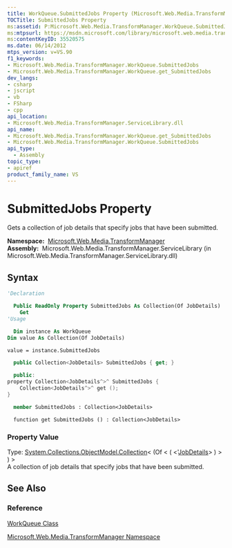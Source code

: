 ```yaml
---
title: WorkQueue.SubmittedJobs Property (Microsoft.Web.Media.TransformManager)
TOCTitle: SubmittedJobs Property
ms:assetid: P:Microsoft.Web.Media.TransformManager.WorkQueue.SubmittedJobs
ms:mtpsurl: https://msdn.microsoft.com/library/microsoft.web.media.transformmanager.workqueue.submittedjobs(v=VS.90)
ms:contentKeyID: 35520575
ms.date: 06/14/2012
mtps_version: v=VS.90
f1_keywords:
- Microsoft.Web.Media.TransformManager.WorkQueue.SubmittedJobs
- Microsoft.Web.Media.TransformManager.WorkQueue.get_SubmittedJobs
dev_langs:
- csharp
- jscript
- vb
- FSharp
- cpp
api_location:
- Microsoft.Web.Media.TransformManager.ServiceLibrary.dll
api_name:
- Microsoft.Web.Media.TransformManager.WorkQueue.get_SubmittedJobs
- Microsoft.Web.Media.TransformManager.WorkQueue.SubmittedJobs
api_type:
  - Assembly
topic_type:
- apiref
product_family_name: VS
---
```


# SubmittedJobs Property

Gets a collection of job details that specify jobs that have been submitted.

**Namespace:**  [Microsoft.Web.Media.TransformManager](microsoft-web-media-transformmanager-namespace.md)  
**Assembly:**  Microsoft.Web.Media.TransformManager.ServiceLibrary (in Microsoft.Web.Media.TransformManager.ServiceLibrary.dll)

## Syntax

```vb
'Declaration

  Public ReadOnly Property SubmittedJobs As Collection(Of JobDetails)
    Get
'Usage

  Dim instance As WorkQueue
Dim value As Collection(Of JobDetails)

value = instance.SubmittedJobs
```

```csharp
  public Collection<JobDetails> SubmittedJobs { get; }
```

```cpp
  public:
property Collection<JobDetails^>^ SubmittedJobs {
    Collection<JobDetails^>^ get ();
}
```

``` fsharp
  member SubmittedJobs : Collection<JobDetails>
```

```jscript
  function get SubmittedJobs () : Collection<JobDetails>
```

### Property Value

Type: [System.Collections.ObjectModel.Collection](https://msdn.microsoft.com/library/ms132397)\< (Of \< ( \<'[JobDetails](jobdetails-class-microsoft-web-media-transformmanager.md)\> ) \> ) \>  
A collection of job details that specify jobs that have been submitted.  

## See Also

### Reference

[WorkQueue Class](workqueue-class-microsoft-web-media-transformmanager.md)

[Microsoft.Web.Media.TransformManager Namespace](microsoft-web-media-transformmanager-namespace.md)

